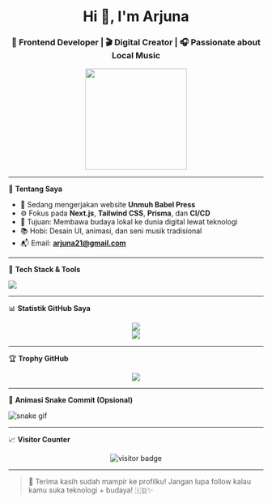 <h1 align="center">Hi 👋, I'm Arjuna</h1>
<h3 align="center">🎨 Frontend Developer | 🎬 Digital Creator | 🎧 Passionate about Local Music</h3>

<p align="center">
  <img src="https://media.giphy.com/media/ZVik7pBtu9dNS/giphy.gif" width="200"/>
</p>

---

🌟 **Tentang Saya**

- 🔭 Sedang mengerjakan website **Unmuh Babel Press**
- ⚙️ Fokus pada **Next.js**, **Tailwind CSS**, **Prisma**, dan **CI/CD**
- 🎯 Tujuan: Membawa budaya lokal ke dunia digital lewat teknologi
- 📚 Hobi: Desain UI, animasi, dan seni musik tradisional
- 📬 Email: **arjuna21@gmail.com**

---

🧰 **Tech Stack & Tools**

<p align="left">
  <img src="https://skillicons.dev/icons?i=js,react,nextjs,nodejs,tailwind,figma,prisma,mysql,vscode,github" />
</p>

---

📊 **Statistik GitHub Saya**

<p align="center">
  <img src="https://github-readme-stats.vercel.app/api?username=arjuna21&show_icons=true&theme=tokyonight&hide=issues" />
  <br />
  <img src="https://github-readme-streak-stats.herokuapp.com/?user=arjuna21&theme=tokyonight" />
</p>

---

🏆 **Trophy GitHub**

<p align="center">
  <img src="https://github-profile-trophy.vercel.app/?username=arjuna21&theme=onedark&no-frame=true&column=6" />
</p>

---

🐍 **Animasi Snake Commit (Opsional)**

![snake gif](https://github.com/arjuna21/arjuna21/blob/output/github-contribution-grid-snake.svg)

---

📈 **Visitor Counter**

<p align="center">
  <img src="https://visitor-badge.laobi.icu/badge?page_id=arjuna21.arjuna21" alt="visitor badge"/>
</p>

---

> 🔗 Terima kasih sudah mampir ke profilku! Jangan lupa follow kalau kamu suka teknologi + budaya! 🇮🇩✨
